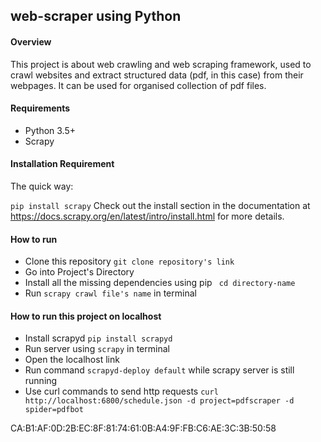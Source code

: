 ## web-scraper using Python

#### Overview

This project is about web crawling and web scraping framework, used to crawl websites and extract structured data (pdf, in this case) from their webpages. It can be used for organised collection of pdf files.

#### Requirements
- Python 3.5+ 
- Scrapy

#### Installation Requirement
The quick way: 

```pip install scrapy```
Check out the install section in the documentation at https://docs.scrapy.org/en/latest/intro/install.html for more details.

#### How to run

- Clone this repository
```git clone repository's link``` 
- Go into Project's Directory 
- Install all the missing dependencies using pip
``` cd directory-name``` 
- Run  ```scrapy crawl file's name``` in terminal

#### How to run this project on localhost

- Install scrapyd 
```pip install scrapyd```
- Run server using
```scrapy``` in terminal 
- Open the localhost link 
- Run command ```scrapyd-deploy default``` while scrapy server is still running
- Use curl commands to send http requests 
```curl http://localhost:6800/schedule.json -d project=pdfscraper -d spider=pdfbot``` 

CA:B1:AF:0D:2B:EC:8F:81:74:61:0B:A4:9F:FB:C6:AE:3C:3B:50:58


